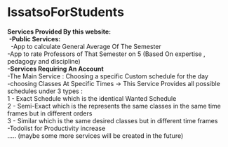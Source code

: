# IssatsoForStudents
**Services Provided By this website:**
<br>  &nbsp;__-Public Services:__
<br>   &nbsp;&nbsp;-App to calculate General Average Of The Semester
<br>   -App to rate Professors of That Semester on 5 (Based On expertise , pedagogy and discipline)
<br>  __-Services Requiring An Account__
<br>   -The Main Service : Choosing a specific Custom schedule for the day 
<br>    -choosing Classes At Specific Times -> This Service Provides all possible schedules under 3 types :
<br>     1 - Exact Schedule which is the identical Wanted Schedule
<br>     2 - Semi-Exact which is the represents the same classes in the same time frames but in different orders
<br>     3 - Similar which is the same desired classes but in different time frames
<br>   -Todolist for Productivity increase
<br>..... (maybe some more services will be created in the future)
